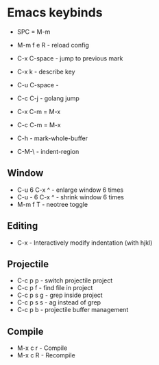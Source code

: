 # Emacs keybinds

- SPC = M-m

- M-m f e R - reload config
- C-x C-space - jump to previous mark
- C-x k - describe key
- C-u C-space -
- C-c C-j - golang jump

- C-x C-m = M-x
- C-c C-m = M-x

- C-h - mark-whole-buffer
- C-M-\ - indent-region

## Window
- C-u 6 C-x ^ - enlarge window 6 times
- C-u - 6 C-x ^ - shrink window 6 times
- M-m f T - neotree toggle

## Editing
- C-x <TAB> - Interactively modify indentation (with hjkl)

## Projectile
- C-c p p - switch projectile project
- C-c p f - find file in project
- C-c p s g - grep inside project
- C-c p s s - ag instead of grep
- C-c p b - projectile buffer management

## Compile
- M-x c r - Compile
- M-x c R - Recompile
